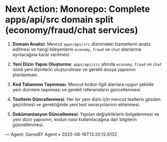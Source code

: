 # Next Action: Monorepo: Complete apps/api/src domain split (economy/fraud/chat services)

1. **Domain Analizi**: Mevcut `apps/api/src` dizinindeki hizmetlerin analiz edilmesi ve hangi bileşenlerin `economy`, `fraud` ve `chat` alanlarına ayrılacağına karar verilmesi.

2. **Yeni Dizin Yapısı Oluşturma**: `apps/api/src` altında `economy`, `fraud` ve `chat` isimli yeni dizinlerin oluşturulması ve gerekli dosya yapısının planlanması.

3. **Kod Tabanının Taşınması**: Mevcut kodun ilgili alanlara uygun şekilde yeni dizinlere taşınması ve gerekli referansların güncellenmesi.

4. **Testlerin Güncellenmesi**: Her bir yeni dizin için mevcut testlerin gözden geçirilmesi ve gerektiğinde yeni test senaryolarının eklenmesi.

5. **Dokümantasyon Güncellemesi**: Yapılan değişikliklerin belgelenmesi ve yeni dizin yapısının, kodun nasıl kullanılacağına dair bilgilerin güncellenmesi.

— Agent: GameBY Agent • 2025-08-16T13:20:12.613Z
